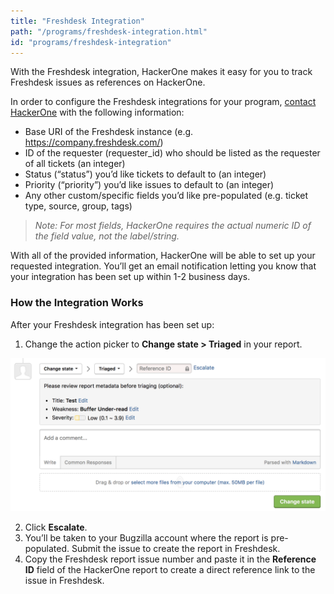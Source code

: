 ```yaml
---
title: "Freshdesk Integration"
path: "/programs/freshdesk-integration.html"
id: "programs/freshdesk-integration"
---
```


With the Freshdesk integration, HackerOne makes it easy for you to track Freshdesk issues as references on HackerOne.

In order to configure the Freshdesk integrations for your program, [contact HackerOne](https://support.hackerone.com/hc/en-us/requests/new) with the following information:

- Base URI of the Freshdesk instance (e.g. https://company.freshdesk.com/)
- ID of the requester (requester_id) who should be listed as the requester of all tickets (an integer)
- Status (“status”) you’d like tickets to default to (an integer)
- Priority (“priority”) you’d like issues to default to (an integer)
- Any other custom/specific fields you’d like pre-populated (e.g. ticket type, source, group, tags)

><i>Note: For most fields, HackerOne requires the actual numeric ID of the field value, not the label/string.</i>

With all of the provided information, HackerOne will be able to set up your requested integration. You’ll get an email notification letting you know that your integration has been set up within 1-2 business days.

### How the Integration Works
After your Freshdesk integration has been set up:
1. Change the action picker to **Change state > Triaged** in your report.

![integrations](./images/integrations.png)

2. Click **Escalate**.
3. You’ll be taken to your Bugzilla account where the report is pre-populated. Submit the issue to create the report in Freshdesk.
4. Copy the Freshdesk report issue number and paste it in the **Reference ID** field of the HackerOne report to create a direct reference link to the issue in Freshdesk.  
